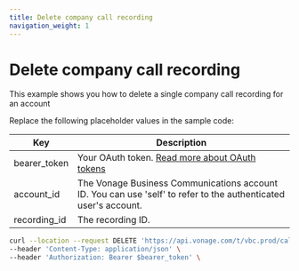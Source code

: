 ```yaml
---
title: Delete company call recording
navigation_weight: 1
---
```


# Delete company call recording
This example shows you how to delete a single company call recording for an account

Replace the following placeholder values in the sample code:

| Key | Description |
| --- | ----------- |
| bearer_token      | Your OAuth token. [Read more about OAuth tokens](/getting-started/create-a-developer-account) |
| account_id        | The Vonage Business Communications account ID. You can use 'self' to refer to the authenticated user's account. |
| recording_id      | The recording ID. | 

``` bash
curl --location --request DELETE 'https://api.vonage.com/t/vbc.prod/call_recording/api/accounts/$account_id/company_call_recordings/$recording_id' \
--header 'Content-Type: application/json' \
--header 'Authorization: Bearer $bearer_token' \
```
